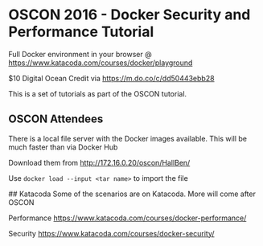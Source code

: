 # OSCON 2016 - Docker Security and Performance Tutorial

Full Docker environment in your browser @ https://www.katacoda.com/courses/docker/playground

$10 Digital Ocean Credit via https://m.do.co/c/dd50443ebb28

This is a set of tutorials as part of the OSCON tutorial.

## OSCON Attendees

There is a local file server with the Docker images available. This will be much faster than via Docker Hub

Download them from http://172.16.0.20/oscon/HallBen/

Use `docker load --input <tar name>` to import the file

## Katacoda
Some of the scenarios are on Katacoda. More will come after OSCON

Performance https://www.katacoda.com/courses/docker-performance/

Security https://www.katacoda.com/courses/docker-security/
